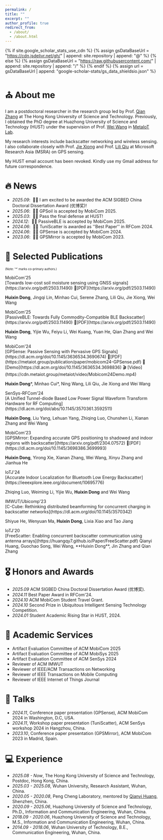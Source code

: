 ```yaml
---
permalink: /
title: ""
excerpt: ""
author_profile: true
redirect_from: 
  - /about/
  - /about.html
---
```


{% if site.google_scholar_stats_use_cdn %}
{% assign gsDataBaseUrl = "https://cdn.jsdelivr.net/gh/" | append: site.repository | append: "@" %}
{% else %}
{% assign gsDataBaseUrl = "https://raw.githubusercontent.com/" | append: site.repository | append: "/" %}
{% endif %}
{% assign url = gsDataBaseUrl | append: "google-scholar-stats/gs_data_shieldsio.json" %}

<span class='anchor' id='about-me'></span>
# ⛪ About me
I am a postdoctoral researcher in the research group led by Prof. [Qian Zhang](https://www.cse.ust.hk/~qianzh/) at The Hong Kong University of Science and Technology. Previously, I obtained the PhD degree at Huazhong University of Science and Technology (HUST) under the supervision of Prof. [Wei Wang](https://cs.whu.edu.cn/info/1019/55961.htm) in [MetaIoT Lab](https://metaiot.group/). 

My research interests include backscatter networking and wireless sensing. I also collaborate closely with Prof. [Jie Xiong](https://people.cs.umass.edu/~jxiong/) and Prof. [Lili Qiu](https://www.microsoft.com/en-us/research/people/liliqiu/) at Microsoft Research Asia (MSRA) on GPS sensing.

My HUST email account has been revoked. Kindly use my Gmail address for future correspondence.

# 🔥 News
- *2025.09*: &nbsp;🎉🎉 I am excited to be awarded the ACM SIGBED China Doctoral Dissertation Award (优博奖)!
- *2025.06*: &nbsp;🎉🎉 GPSoil is accepted by MobiCom 2025.
- *2025.03*: &nbsp;🎉🎉 Pass the final defense at HUST!
- *2024.12*: &nbsp;🎉🎉 PassiveBLE is accepted by MobiCom 2025.
- *2024.06*: &nbsp;🎉🎉 TuniScatter is awarded as ''Best Paper'' in RFCom 2024. 
- *2024.06*: &nbsp;🎉🎉 GPSense is accepted by MobiCom 2024. 
- *2023.06*: &nbsp;🎉🎉 GPSMirror is accepted by MobiCom 2023. 

# 📝 Selected Publications 
<sub><small>(Note: '*' marks co-primary authors.)</small></sub>

<div class='paper-box'><div class='paper-box-image'><div><div class="badge">MobiCom'25</div></div></div>
<div class='paper-box-text' markdown="1">
[Towards low-cost soil moisture sensing using GNSS signals](https://arxiv.org/pdf/2503.11490) 📑[PDF](https://arxiv.org/pdf/2503.11490)

**Huixin Dong**, Jingqi Lin, Minhao Cui, Serene Zhang, Lili Qiu, Jie Xiong, Wei Wang 
</div>
</div>







<div class='paper-box'><div class='paper-box-image'><div><div class="badge">MobiCom'25</div></div></div>
<div class='paper-box-text' markdown="1">
[PassiveBLE: Towards Fully Commodity-Compatible BLE Backscatter](https://arxiv.org/pdf/2503.11490) 📑[PDF](https://arxiv.org/pdf/2503.11490)

**Huixin Dong**, Yijie Wu, Feiyu Li, Wei Kuang, Yuan He, Qian Zhang and Wei Wang
</div>
</div>

<div class='paper-box'><div class='paper-box-image'><div><div class="badge">MobiCom'24</div></div></div>
<div class='paper-box-text' markdown="1">
[GPSense: Passive Sensing with Pervasive GPS Signals](https://dl.acm.org/doi/10.1145/3636534.3690674)  📑[PDF](https://metaiot.group/publication/paper/mobicom24-GPSense.pdf) 📝 [Demo](https://dl.acm.org/doi/10.1145/3636534.3698836) 🎬 [Video](https://cdn.metaiot.group/metaiot/video/Mobicom24Demo.mp4)

**Huixin Dong**\*, Minhao Cui\*, Ning Wang, Lili Qiu, Jie Xiong and Wei Wang
</div>
</div>

<div class='paper-box'><div class='paper-box-image'><div><div class="badge">SenSys-RFCom'24</div></div></div>
<div class='paper-box-text' markdown="1">
[A Unified Tunnel-diode Based Low Power Signal Waveform Transform Hardware for RF Computing](https://dl.acm.org/doi/abs/10.1145/3570361.3592511) 

**Huixin Dong**, Liu Yang, Lehuan Yang, Zhiqing Luo, Chunshen Li, Xianan Zhang and Wei Wang
</div>
</div>

<div class='paper-box'><div class='paper-box-image'><div><div class="badge">MobiCom'23</div></div></div>
<div class='paper-box-text' markdown="1">
[GPSMirror: Expanding accurate GPS positioning to shadowed and indoor regions with backscatter](https://arxiv.org/pdf/2304.07572) 📑[PDF](https://dl.acm.org/doi/10.1145/3698386.3699993)

**Huixin Dong**, Yirong Xie, Xianan Zhang, Wei Wang, Xinyu Zhang and Jianhua He
</div>
</div>

<div class='paper-box'><div class='paper-box-image'><div><div class="badge">IoTJ'24</div></div></div>
<div class='paper-box-text' markdown="1">
[Accurate Indoor Localization for Bluetooth Low Energy Backscatter](https://ieeexplore.ieee.org/document/10695776)

Zhiqing Luo, Weiming Li, Yijie Wu, **Huixin Dong**  and Wei Wang
</div>
</div>

<div class='paper-box'><div class='paper-box-image'><div><div class="badge">IMWUT/Ubicomp'23</div></div></div>
<div class='paper-box-text' markdown="1">
[C-Cube: Rethinking distributed beamforming for concurrent charging in backscatter networks](https://dl.acm.org/doi/10.1145/3570342)

Shiyue He, Wenyuan Ma, **Huixin Dong**, Lixia Xiao and Tao Jiang
</div>
</div>

 <div class='paper-box'><div class='paper-box-image'><div><div class="badge">IoTJ'20</div></div></div> 
 <div class='paper-box-text' markdown="1">
 [FreeScatter: Enabling concurrent backscatter communication using antenna arrays](https://huangqy7.github.io/Paper/FreeScatter.pdf)
 Qianyi Huang, Guochao Song, Wei Wang, **Huixin Dong**, Jin Zhang and Qian Zhang
 </div>
 </div>


# 🎖 Honors and Awards
- *2025.09* ACM SIGBED China Doctoral Dissertation Award (优博奖).
- *2024.11* Best Paper Award in RFCom'24.
- *2024.10* ACM MobiCom Student Travel Grant.
- *2024.10* Second Prize in Ubiquitous Intelligent Sensing Technology Competition.
- *2024.01* Student Academic Rising Star in HUST, 2024. 

# 📖 Academic Services
- Artifact Evaluation Committee of ACM MobiCom 2025
- Artifact Evaluation Committee of ACM MobiSys 2025
- Artifact Evaluation Committee of ACM SenSys 2024
- Reviewer of ACM IMWUT 
- Reviewer of IEEE/ACM Transactions on Networking 
- Reviewer of IEEE Transactions on Mobile Computing 
- Reviewer of IEEE Internet of Things Journal


# 💬 Talks
- *2024.11*, Conference paper presentation (GPSense), ACM MobiCom 2024 in Washington, D.C, USA.
- *2024.11*, Workshop paper presentation (TuniScatter), ACM SenSys workshop 2024 in Hangzhou, China.
- *2023.10*, Conference paper presentation (GPSMirror), ACM MobiCom 2023 in Madrid, Spain.

# 💻 Experience
- *2025.08 - Now*, The Hong Kong University of Science and Technology, Postdoc, Hong Kong, China.
- *2025.03 - 2025.08*, Wuhan University, Research Assistant, Wuhan, China.
- *2020.05 - 2020.08*, Peng Cheng Laboratory, mentored by [Qianyi Huang](https://huangqy89.github.io/), Shenzhen, China.
- *2020.09 - 2025.06*, Huazhong University of Science and Technology, Ph.D., Information and Communication Engineering, Wuhan, China.
- *2018.09 - 2020.06*, Huazhong University of Science and Technology, M.S., Information and Communication Engineering, Wuhan, China.
- *2014.09 - 2018.06*, Wuhan University of Technology, B.E., Communication Engineering, Wuhan, China.

